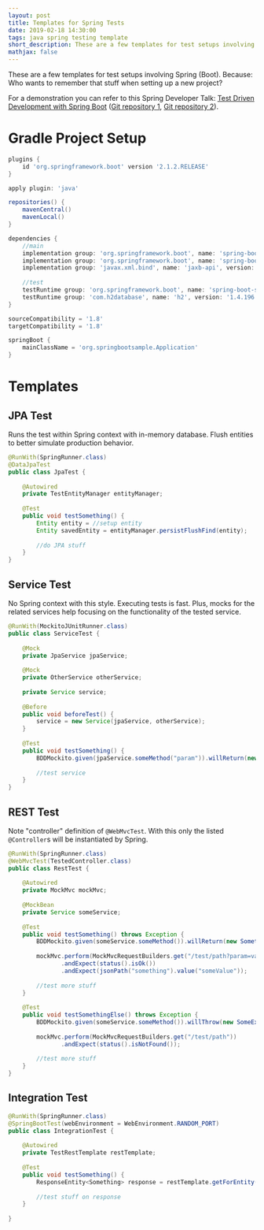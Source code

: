```yaml
---
layout: post
title: Templates for Spring Tests
date: 2019-02-18 14:30:00
tags: java spring testing template
short_description: These are a few templates for test setups involving Spring (Boot). Because, who wants to remember that stuff when setting up a new project? 
mathjax: false
---
```


These are a few templates for test setups involving Spring (Boot). Because: Who wants to remember that stuff when setting up a new project? 

For a demonstration you can refer to this Spring Developer Talk: [Test Driven Development with Spring Boot](https://www.youtube.com/watch?v=s9vt6UJiHg4) ([Git repository 1](https://github.com/mbhave/tdd-with-spring-boot), [Git repository 2](https://github.com/sannidhi/tdd-boot-demo﻿)).

# Gradle Project Setup

```groovy
plugins {
    id 'org.springframework.boot' version '2.1.2.RELEASE'
}

apply plugin: 'java'

repositories() {
    mavenCentral()
    mavenLocal()
}

dependencies {
    //main
    implementation group: 'org.springframework.boot', name: 'spring-boot-starter-web', version: '2.1.2.RELEASE'
    implementation group: 'org.springframework.boot', name: 'spring-boot-starter-data-jpa', version: '2.1.2.RELEASE'
    implementation group: 'javax.xml.bind', name: 'jaxb-api', version: '2.3.1'
    
    //test
    testRuntime group: 'org.springframework.boot', name: 'spring-boot-starter-test', version: '2.1.2.RELEASE'
    testRuntime group: 'com.h2database', name: 'h2', version: '1.4.196'
}

sourceCompatibility = '1.8'
targetCompatibility = '1.8'

springBoot {
    mainClassName = 'org.springbootsample.Application'
}
```

# Templates

## JPA Test

Runs the test within Spring context with in-memory database. Flush entities to better simulate production behavior.

```java
@RunWith(SpringRunner.class)
@DataJpaTest
public class JpaTest {
    
    @Autowired
    private TestEntityManager entityManager;
    
    @Test
    public void testSomething() {
        Entity entity = //setup entity
        Entity savedEntity = entityManager.persistFlushFind(entity);
        
        //do JPA stuff
    }
}
```

## Service Test

No Spring context with this style. Executing tests is fast. Plus, mocks for the related services help focusing on the functionality of the tested service.

```java
@RunWith(MockitoJUnitRunner.class)
public class ServiceTest {
    
    @Mock
    private JpaService jpaService;
    
    @Mock
    private OtherService otherService;
    
    private Service service;
    
    @Before
    public void beforeTest() {
        service = new Service(jpaService, otherService);
    }
    
    @Test
    public void testSomething() {
        BDDMockito.given(jpaService.someMethod("param")).willReturn(new Entity("someValue"));
        
        //test service
    }
}
```

## REST Test

Note "controller" definition of `@WebMvcTest`. With this only the listed `@Controller`s will be instantiated by Spring.

```java
@RunWith(SpringRunner.class)
@WebMvcTest(TestedController.class)
public class RestTest {
    
    @Autowired
    private MockMvc mockMvc;
    
    @MockBean
    private Service someService;
    
    @Test
    public void testSomething() throws Exception {
        BDDMockito.given(someService.someMethod()).willReturn(new Something());
        
        mockMvc.perform(MockMvcRequestBuilders.get("/test/path?param=value"))
               .andExpect(status().isOk())
               .andExpect(jsonPath("something").value("someValue"));
        
        //test more stuff
    }
    
    @Test
    public void testSomethingElse() throws Exception {
        BDDMockito.given(someService.someMethod()).willThrow(new SomeException());
        
        mockMvc.perform(MockMvcRequestBuilders.get("/test/path"))
               .andExpect(status().isNotFound());
        
        //test more stuff
    }
}
```

## Integration Test

```java
@RunWith(SpringRunner.class)
@SpringBootTest(webEnvironment = WebEnvironment.RANDOM_PORT)
public class IntegrationTest {
    
    @Autowired
    private TestRestTemplate restTemplate;
    
    @Test
    public void testSomething() {
        ResponseEntity<Something> response = restTemplate.getForEntity("/rest/path", Something.class);
        
        //test stuff on response
    }
    
}
```
